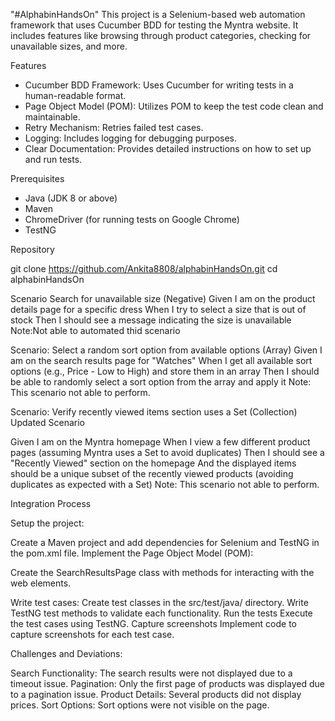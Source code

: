 "#AlphabinHandsOn" 
This project is a Selenium-based web automation framework that uses Cucumber BDD for testing the Myntra website. It includes features like browsing through product categories, checking for unavailable sizes, and more.

Features

- Cucumber BDD Framework: Uses Cucumber for writing tests in a human-readable format.
- Page Object Model (POM): Utilizes POM to keep the test code clean and maintainable.
- Retry Mechanism: Retries failed test cases.
- Logging: Includes logging for debugging purposes.
- Clear Documentation: Provides detailed instructions on how to set up and run tests.

Prerequisites

- Java (JDK 8 or above)
- Maven
- ChromeDriver (for running tests on Google Chrome)
- TestNG

Repository

git clone https://github.com/Ankita8808/alphabinHandsOn.git
cd alphabinHandsOn

Scenario
 Search for unavailable size (Negative) 
Given I am on the product details page for a specific dress
 When I try to select a size that is out of stock
 Then I should see a message indicating the size is unavailable
Note:Not able to automated thid scenario

 Scenario: Select a random sort option from available options (Array) 
Given I am on the search results page for "Watches"
 When I get all available sort options (e.g., Price - Low to High) and store them in an array
 Then I should be able to randomly select a sort option from the array and apply it
  Note: This scenario not able to perform.

Scenario: Verify recently viewed items section uses a Set (Collection)  
Updated Scenario
 
Given I am on the Myntra homepage
 When I view a few different product pages (assuming Myntra uses a Set to avoid duplicates)
 Then I should see a "Recently Viewed" section on the homepage
 And the displayed items should be a unique subset of the recently viewed products (avoiding duplicates as expected with a Set)
 Note: This scenario not able to perform.

 Integration Process

Setup the project:

Create a Maven project and add dependencies for Selenium and TestNG in the pom.xml file.
Implement the Page Object Model (POM):

Create the SearchResultsPage class with methods for interacting with the web elements.

Write test cases:
Create test classes in the src/test/java/ directory.
Write TestNG test methods to validate each functionality.
Run the tests
Execute the test cases using TestNG.
Capture screenshots
Implement code to capture screenshots for each test case.


Challenges and Deviations:

Search Functionality: The search results were not displayed due to a timeout issue.
Pagination: Only the first page of products was displayed due to a pagination issue.
Product Details: Several products did not display prices.
Sort Options: Sort options were not visible on the page.

















